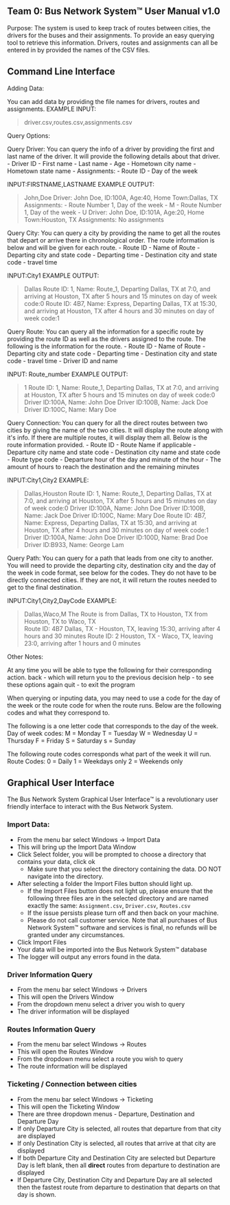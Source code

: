 Team 0: Bus Network System:tm:
User Manual
v1.0
---------------------------------

Purpose:
The system is used to keep track of routes between cities, the drivers for the buses and their assignments. To provide an easy querying tool to retrieve this information. Drivers, routes and assignments can all be entered in by provided the names of the CSV files.

## Command Line Interface

Adding Data:

You can add data by providing the file names for drivers, routes and assignments.
EXAMPLE INPUT:
>driver.csv,routes.csv,assignments.csv


Query Options:

Query Driver:
You can query the info of a driver by providing the first and last name of the driver. It will provide the following details about that driver. 
    - Driver ID
    - First name
    - Last name
    - Age
    - Hometown city name
    - Hometown state name
    - Assignments:
        - Route ID
        - Day of the week

INPUT:FIRSTNAME,LASTNAME
EXAMPLE OUTPUT:
>John,Doe
    Driver: John Doe, ID:100A, Age:40, Home Town:Dallas, TX
        Assignments:
        - Route Number 1, Day of the week - M
        - Route Number 1, Day of the week - U
    Driver: John Doe, ID:101A, Age:20, Home Town:Houston, TX
        Assignments:
        No assignments

Query City:
You can query a city by providing the name to get all the routes that depart or arrive there in chronological order. The route information is below and will be given for each route.
    - Route ID
    - Name of Route
    - Departing city and state code
    - Departing time
    - Destination city and state code
    - travel time

INPUT:City1
EXAMPLE OUTPUT:
>Dallas
Route ID: 1, Name: Route_1, Departing Dallas, TX at 7:0, and arriving at Houston, TX after 5 hours and 15 minutes on day of week code:0
Route ID: 4B7, Name: Express, Departing Dallas, TX at 15:30, and arriving at Houston, TX after 4 hours and 30 minutes on day of week code:1

Query Route:
You can query all the information for a specific route by providing the route ID as well as the drivers assigned to the route. The following is the information for the route.
    - Route ID
    - Name of Route
    - Departing city and state code
    - Departing time
    - Destination city and state code
    - travel time
    - Driver ID and name

INPUT: Route_number
EXAMPLE OUTPUT:
>1
Route ID: 1, Name: Route_1, Departing Dallas, TX at 7:0, and arriving at Houston, TX after 5 hours and 15 minutes on day of week code:0
	Driver ID:100A, Name: John Doe
	Driver ID:100B, Name: Jack Doe
	Driver ID:100C, Name: Mary Doe

Query Connection:
You can query for all the direct routes between two cities by giving the name of the two cities. It will display the route along with it's info. If there are multiple routes, it will display them all. Below is the route information provided.
    - Route ID
    - Route Name if applicable
    - Departure city name and state code
    - Destination city name and state code
    - Route type code
    - Departure hour of the day and minute of the hour
    - The amount of hours to reach the destination and the remaining minutes

INPUT:City1,City2
EXAMPLE:
>Dallas,Houston
Route ID: 1, Name: Route_1, Departing Dallas, TX at 7:0, and arriving at Houston, TX after 5 hours and 15 minutes on day of week code:0
	Driver ID:100A, Name: John Doe
	Driver ID:100B, Name: Jack Doe
	Driver ID:100C, Name: Mary Doe
Route ID: 4B7, Name: Express, Departing Dallas, TX at 15:30, and arriving at Houston, TX after 4 hours and 30 minutes on day of week code:1
	Driver ID:100A, Name: John Doe
	Driver ID:100D, Name: Brad Doe
	Driver ID:B933, Name: George Lam

Query Path:
You can query for a path that leads from one city to another. You will need to provide the departing city, destination city and the day of the week in code format, see below for the codes. They do not have to be directly connected cities. If they are not, it will return the routes needed to get to the final destination.

INPUT:City1,City2,DayCode
EXAMPLE:
>Dallas,Waco,M
The Route is from Dallas, TX to Houston, TX from Houston, TX to Waco, TX  
	Route ID: 4B7 Dallas, TX - Houston, TX, leaving 15:30, arriving after 4 hours and 30 minutes
	Route ID: 2 Houston, TX - Waco, TX, leaving 23:0, arriving after 1 hours and 0 minutes



Other Notes:

At any time you will be able to type the following for their corresponding action.
back - which will return you to the previous decision
help - to see these options again
quit - to exit the program

When querying or inputing data, you may need to use a code for the day of the week or the route code for when the route runs. Below are the following codes and what they correspond to.

The following is a one letter code that corresponds to the day of the week.
Day of week codes:
    M = Monday
    T = Tuesday
    W = Wednesday
    U = Thursday
    F = Friday
    S = Saturday
    s = Sunday

The following route codes corresponds what part of the week it will run.
Route Codes:
    0 = Daily
    1 = Weekdays only
    2 = Weekends only

## Graphical User Interface

The Bus Network System Graphical User Interface:tm: is a revolutionary user friendly interface to interact with the Bus Network System. 

### Import Data:

- From the menu bar select Windows -> Import Data
- This will bring up the Import Data Window
- Click Select folder, you will be prompted to choose a directory that contains your data, click ok
  - Make sure that you select the directory containing the data. DO NOT navigate into the directory.
- After selecting a folder the Import Files button should light up.
  - If the Import Files button does not light up, please ensure that the following three files are in the selected directory and are named exactly the same: `Assignment.csv`, `Driver.csv`, `Routes.csv`
  - If the issue persists please turn off and then back on your machine.
  - Please do not call customer service. Note that all purchases of Bus Network System:tm: software and services is final, no refunds will be granted under any circumstances.
- Click Import Files
- Your data will be imported into the Bus Network System:tm: database
- The logger will output any errors found in the data.

### Driver Information Query

- From the menu bar select Windows -> Drivers
- This will open the Drivers Window
- From the dropdown menu select a driver you wish to query
- The driver information will be displayed

### Routes Information Query

- From the menu bar select Windows -> Routes
- This will open the Routes Window
- From the dropdown menu select a route you wish to query
- The route information will be displayed

### Ticketing / Connection between cities

- From the menu bar select Windows -> Ticketing
- This will open the Ticketing Window
- There are three dropdown menus - Departure, Destination and Departure Day
- If only Departure City is selected, all routes that departure from that city are displayed
- If only Destination City is selected, all routes that arrive at that city are displayed
- If both Departure City and Destination City are selected but Departure Day is left blank, then all **direct** routes from departure to destination are displayed
- If Departure City, Destination City and Departure Day are all selected then the fastest route from departure to destination that departs on that day is shown.
